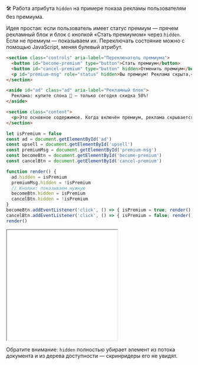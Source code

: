 🛠 Работа атрибута `hidden` на примере показа рекламы пользователям без премиума.

Идея простая: если пользователь имеет статус премиум — прячем рекламный блок и блок с кнопкой «Стать премиумом» через `hidden`. Если не премиум — показываем их. Переключать состояние можно с помощью JavaScript, меняя булевый атрибут.

```html
<section class="controls" aria-label="Переключатель премиума">
  <button id="become-premium" type="button">Стать премиум</button>
  <button id="cancel-premium" type="button" hidden>Отменить премиум</button>
  <p id="premium-msg" role="status" hidden>Вы премиум! Реклама скрыта.</p>
</section>

<aside id="ad" class="ad" aria-label="Рекламный блок">
  Реклама: купите слона 🐘 — только сегодня скидка 50%!
</aside>

<section class="content">
  <p>Это основное содержимое. Когда включён премиум, реклама скрывается с помощью булевого атрибута <code>hidden</code>.</p>
</section>
```

```js
let isPremium = false
const ad = document.getElementById('ad')
const upsell = document.getElementById('upsell')
const premiumMsg = document.getElementById('premium-msg')
const becomeBtn = document.getElementById('become-premium')
const cancelBtn = document.getElementById('cancel-premium')

function render() {
  ad.hidden = isPremium
  premiumMsg.hidden = !isPremium
  // Кнопки: показываем нужную
  becomeBtn.hidden = isPremium
  cancelBtn.hidden = !isPremium
}
becomeBtn.addEventListener('click', () => { isPremium = true; render() })
cancelBtn.addEventListener('click', () => { isPremium = false; render() })
render()
```

<iframe title="Скрываем рекламу для премиум" src="demos/drakesbot12/" height="300"></iframe>

Обратите внимание: `hidden` полностью убирает элемент из потока документа и из дерева доступности — скринридеры его не увидят.
